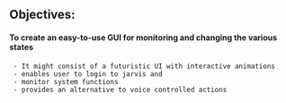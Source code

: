 ## Objectives:
   #### To create an easy-to-use GUI for monitoring and changing the various states
     - It might consist of a futuristic UI with interactive animations
     - enables user to login to jarvis and 
     - monitor system functions
     - provides an alternative to voice controlled actions